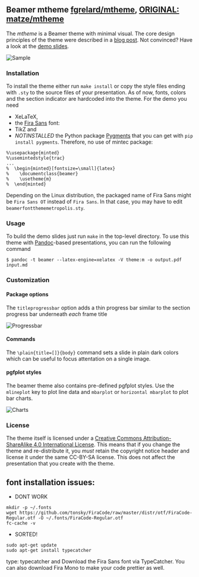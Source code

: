 ## Beamer mtheme [fgrelard/mtheme](https://github.com/fgrelard/mtheme), [ORIGINAL: matze/mtheme](https://github.com/matze/mtheme)

The *mtheme* is a Beamer theme with minimal visual. The core design principles
of the theme were described in a [blog post](http://bloerg.net/2014/09/20/a-modern-beamer-theme.html).
Not convinced?  Have a look at the [demo slides](demo.pdf).


![Sample](http://i.imgur.com/wP4uGbS.png)


### Installation

To install the theme either run `make install` or copy the style files ending
with `.sty` to the source files of your presentation. As of now, fonts, colors
and the section indicator are hardcoded into the theme. For the demo you need

* XeLaTeX,
* the [Fira Sans](https://github.com/mozilla/Fira) font:
* TikZ and
* *NOTINSTALLED* the Python package [Pygments](http://pygments.org/) that you can get with `pip
  install pygments`. Therefore, no use of mintec package:

```
%\usepackage{minted}
%\usemintedstyle{trac}
...
%  \begin{minted}[fontsize=\small]{latex}
%    \documentclass{beamer}
%    \usetheme{m}
%  \end{minted}
```

Depending on the Linux distribution, the packaged name of Fira Sans might be
`Fira Sans OT` instead of `Fira Sans`. In that case, you may have to edit
`beamerfontthememetropolis.sty`.


### Usage

To build the demo slides just run `make` in the top-level directory. To use this
theme with [Pandoc](http://johnmacfarlane.net/pandoc/)-based presentations, you
can run the following command

    $ pandoc -t beamer --latex-engine=xelatex -V theme:m -o output.pdf input.md


### Customization

#### Package options

The `titleprogressbar` option adds a thin progress bar similar to the section
progress bar underneath *each* frame title

  ![Progressbar](http://i.imgur.com/4BXHU4K.png)


#### Commands

The `\plain{title=[]}{body}` command sets a slide in plain dark colors which can
be useful to focus attentation on a single image.



#### pgfplot styles

The beamer theme also contains pre-defined pgfplot styles. Use the `mlineplot`
key to plot line data and `mbarplot` or `horizontal mbarplot` to plot bar
charts.

![Charts](http://i.imgur.com/yuEqU3j.png)


### License

The theme itself is licensed under a [Creative Commons Attribution-ShareAlike
4.0 International License](http://creativecommons.org/licenses/by-sa/4.0/). This
means that if you change the theme and re-distribute it, you *must* retain the
copyright notice header and license it under the same CC-BY-SA license. This
does not affect the presentation that you create with the theme.


## font installation issues:


* DONT WORK
```
mkdir -p ~/.fonts
wget https://github.com/tonsky/FiraCode/raw/master/distr/otf/FiraCode-Regular.otf -O ~/.fonts/FiraCode-Regular.otf
fc-cache -v
```

* SORTED!
```
sudo apt-get update
sudo apt-get install typecatcher
```
type: typecatcher and Download the Fira Sans font via TypeCatcher. 
You can also download Fira Mono to make your code prettier as well.


